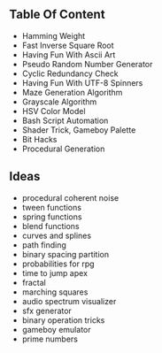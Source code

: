 Table Of Content
---
- Hamming Weight
- Fast Inverse Square Root
- Having Fun With Ascii Art
- Pseudo Random Number Generator
- Cyclic Redundancy Check
- Having Fun With UTF-8 Spinners
- Maze Generation Algorithm
- Grayscale Algorithm
- HSV Color Model
- Bash Script Automation
- Shader Trick, Gameboy Palette
- Bit Hacks
- Procedural Generation

Ideas
---
- procedural coherent noise
- tween functions
- spring functions
- blend functions
- curves and splines
- path finding
- binary spacing partition
- probabilities for rpg
- time to jump apex
- fractal
- marching squares
- audio spectrum visualizer
- sfx generator
- binary operation tricks
- gameboy emulator
- prime numbers
